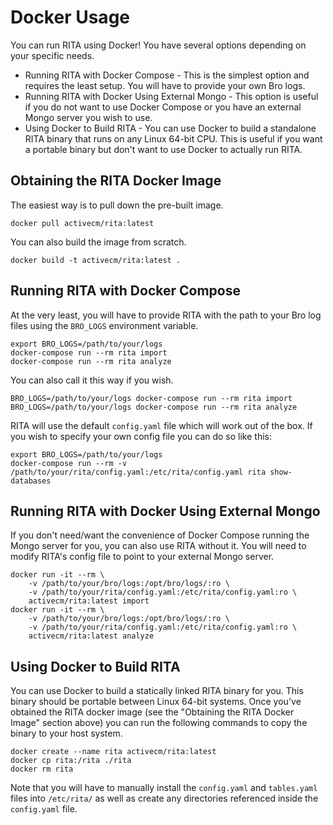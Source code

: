 # Docker Usage

You can run RITA using Docker! You have several options depending on your specific needs.
* Running RITA with Docker Compose - This is the simplest option and requires the least setup. You will have to provide your own Bro logs.
* Running RITA with Docker Using External Mongo - This option is useful if you do not want to use Docker Compose or you have an external Mongo server you wish to use.
* Using Docker to Build RITA - You can use Docker to build a standalone RITA binary that runs on any Linux 64-bit CPU. This is useful if you want a portable binary but don't want to use Docker to actually run RITA.

## Obtaining the RITA Docker Image

The easiest way is to pull down the pre-built image.

```
docker pull activecm/rita:latest
```

You can also build the image from scratch.

```
docker build -t activecm/rita:latest .
```

## Running RITA with Docker Compose

At the very least, you will have to provide RITA with the path to your Bro log files using the `BRO_LOGS` environment variable.

```
export BRO_LOGS=/path/to/your/logs
docker-compose run --rm rita import
docker-compose run --rm rita analyze
```

You can also call it this way if you wish.

```
BRO_LOGS=/path/to/your/logs docker-compose run --rm rita import
BRO_LOGS=/path/to/your/logs docker-compose run --rm rita analyze
```

RITA will use the default `config.yaml` file which will work out of the box. If you wish to specify your own config file you can do so like this:

```
export BRO_LOGS=/path/to/your/logs
docker-compose run --rm -v /path/to/your/rita/config.yaml:/etc/rita/config.yaml rita show-databases
```

## Running RITA with Docker Using External Mongo

If you don't need/want the convenience of Docker Compose running the Mongo server for you, you can also use RITA without it. You will need to modify RITA's config file to point to your external Mongo server.

```
docker run -it --rm \
	-v /path/to/your/bro/logs:/opt/bro/logs/:ro \
	-v /path/to/your/rita/config.yaml:/etc/rita/config.yaml:ro \
	activecm/rita:latest import
docker run -it --rm \
	-v /path/to/your/bro/logs:/opt/bro/logs/:ro \
	-v /path/to/your/rita/config.yaml:/etc/rita/config.yaml:ro \
	activecm/rita:latest analyze
```

## Using Docker to Build RITA

You can use Docker to build a statically linked RITA binary for you. This binary should be portable between Linux 64-bit systems. Once you've obtained the RITA docker image (see the "Obtaining the RITA Docker Image" section above) you can run the following commands to copy the binary to your host system.

```
docker create --name rita activecm/rita:latest
docker cp rita:/rita ./rita
docker rm rita
```

Note that you will have to manually install the `config.yaml` and `tables.yaml` files into `/etc/rita/` as well as create any directories referenced inside the `config.yaml` file.
